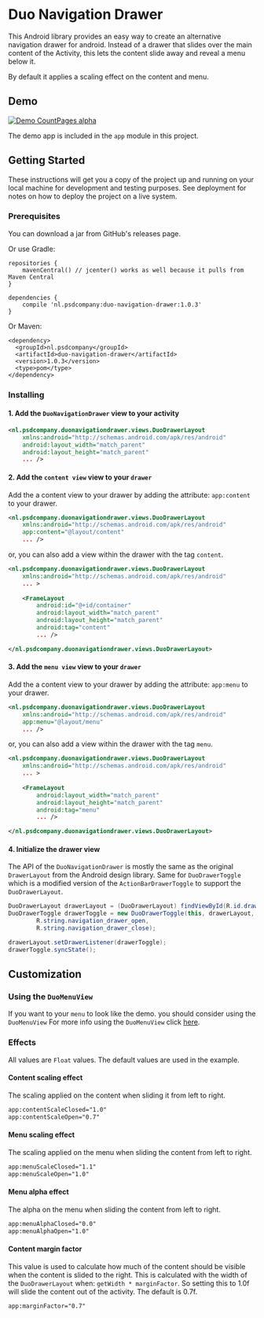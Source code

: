 # Duo Navigation Drawer

This Android library provides an easy way to create an alternative navigation
drawer for android. Instead of a drawer that slides over the main content of
the Activity, this lets the content slide away and reveal a menu below it.

By default it applies a scaling effect on the content and menu.

## Demo
[![Demo CountPages alpha](https://j.gifs.com/vgyrrV.gif)](https://www.youtube.com/watch?v=Batgo5dDxyw)

The demo app is included in the `app` module in this project.

## Getting Started

These instructions will get you a copy of the project up and running on your local machine for development and testing purposes. See deployment for notes on how to deploy the project on a live system.

### Prerequisites

You can download a jar from GitHub's releases page.

Or use Gradle:

```
repositories {
    mavenCentral() // jcenter() works as well because it pulls from Maven Central
}

dependencies {
    compile 'nl.psdcompany:duo-navigation-drawer:1.0.3'
}
```

Or Maven:

```
<dependency>
  <groupId>nl.psdcompany</groupId>
  <artifactId>duo-navigation-drawer</artifactId>
  <version>1.0.3</version>
  <type>pom</type>
</dependency>
```

### Installing


#### 1. Add the `DuoNavigationDrawer` view to your activity
```xml
<nl.psdcompany.duonavigationdrawer.views.DuoDrawerLayout
    xmlns:android="http://schemas.android.com/apk/res/android"
    android:layout_width="match_parent"
    android:layout_height="match_parent"
    ... />
```

#### 2. Add the `content view` view to your `drawer`
Add the a content view to your drawer by adding the attribute: `app:content` to your drawer.

```xml
<nl.psdcompany.duonavigationdrawer.views.DuoDrawerLayout
    xmlns:android="http://schemas.android.com/apk/res/android"
    app:content="@layout/content"
    ... />
```

or, you can also add a view within the drawer with the tag `content`.

```xml
<nl.psdcompany.duonavigationdrawer.views.DuoDrawerLayout
    xmlns:android="http://schemas.android.com/apk/res/android"
    ... >
    
    <FrameLayout
        android:id="@+id/container"
        android:layout_width="match_parent"
        android:layout_height="match_parent"
        android:tag="content"
        ... />

</nl.psdcompany.duonavigationdrawer.views.DuoDrawerLayout>
```

#### 3. Add the `menu view` view to your `drawer`
Add the a content view to your drawer by adding the attribute: `app:menu` to your drawer.

```xml
<nl.psdcompany.duonavigationdrawer.views.DuoDrawerLayout
    xmlns:android="http://schemas.android.com/apk/res/android"
    app:menu="@layout/menu"
    ... />
```

or, you can also add a view within the drawer with the tag `menu`.

```xml
<nl.psdcompany.duonavigationdrawer.views.DuoDrawerLayout
    xmlns:android="http://schemas.android.com/apk/res/android"
    ... >
    
    <FrameLayout
        android:layout_width="match_parent"
        android:layout_height="match_parent"
        android:tag="menu"
        ... />

</nl.psdcompany.duonavigationdrawer.views.DuoDrawerLayout>
```

#### 4. Initialize the drawer view

The API of the `DuoNavigationDrawer` is mostly the same as the original `DrawerLayout` from the Android design library. Same for `DuoDrawerToggle` which is a modified version of the `ActionBarDrawerToggle` to support the `DuoDrawerLayout`.

```Java
DuoDrawerLayout drawerLayout = (DuoDrawerLayout) findViewById(R.id.drawer);
DuoDrawerToggle drawerToggle = new DuoDrawerToggle(this, drawerLayout, toolbar,
        R.string.navigation_drawer_open,
        R.string.navigation_drawer_close);

drawerLayout.setDrawerListener(drawerToggle);
drawerToggle.syncState();
```

## Customization

### Using the `DuoMenuView`

If you want to your `menu` to look like the demo. you should consider using the `DuoMenuView` For more info using the `DuoMenuView` click [here](https://github.com/PSD-Company/duo-navigation-drawer/blob/master/dev/MENU_VIEW.md).

### Effects

All values are `Float` values. The default values are used in the example.

#### Content scaling effect
The scaling applied on the content when sliding it from left to right.
```xml
app:contentScaleClosed="1.0"
app:contentScaleOpen="0.7"
```

#### Menu scaling effect
The scaling applied on the menu when sliding the content from left to right.
```xml
app:menuScaleClosed="1.1"
app:menuScaleOpen="1.0"
```

#### Menu alpha effect
The alpha on the menu when sliding the content from left to right.
```xml
app:menuAlphaClosed="0.0"
app:menuAlphaOpen="1.0"
```

#### Content margin factor
This value is used to calculate how much of the content should be visible when the content is slided to the right. This is calculated with the width of the `DuoDrawerLayout` when: `getWidth * marginFactor`. So setting this to 1.0f will slide the content out of the activity. The default is 0.7f.

```xml
app:marginFactor="0.7"
```
